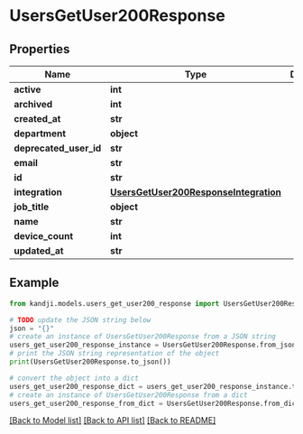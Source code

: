 # UsersGetUser200Response


## Properties

Name | Type | Description | Notes
------------ | ------------- | ------------- | -------------
**active** | **int** |  | [optional] 
**archived** | **int** |  | [optional] 
**created_at** | **str** |  | [optional] 
**department** | **object** |  | [optional] 
**deprecated_user_id** | **str** |  | [optional] 
**email** | **str** |  | [optional] 
**id** | **str** |  | [optional] 
**integration** | [**UsersGetUser200ResponseIntegration**](UsersGetUser200ResponseIntegration.md) |  | [optional] 
**job_title** | **object** |  | [optional] 
**name** | **str** |  | [optional] 
**device_count** | **int** |  | [optional] 
**updated_at** | **str** |  | [optional] 

## Example

```python
from kandji.models.users_get_user200_response import UsersGetUser200Response

# TODO update the JSON string below
json = "{}"
# create an instance of UsersGetUser200Response from a JSON string
users_get_user200_response_instance = UsersGetUser200Response.from_json(json)
# print the JSON string representation of the object
print(UsersGetUser200Response.to_json())

# convert the object into a dict
users_get_user200_response_dict = users_get_user200_response_instance.to_dict()
# create an instance of UsersGetUser200Response from a dict
users_get_user200_response_from_dict = UsersGetUser200Response.from_dict(users_get_user200_response_dict)
```
[[Back to Model list]](../README.md#documentation-for-models) [[Back to API list]](../README.md#documentation-for-api-endpoints) [[Back to README]](../README.md)



